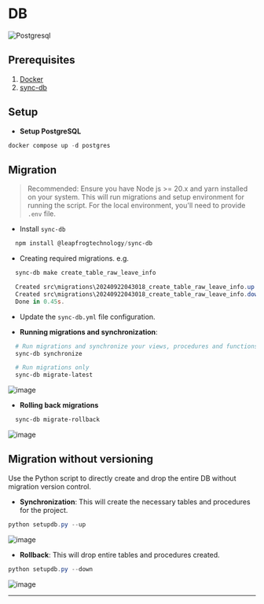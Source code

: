 # DB

![Postgresql](https://encrypted-tbn0.gstatic.com/images?q=tbn:ANd9GcTRFK4UmCV-4Y2Z8CEw8Pzkq3UV2y0uFJA7IA&s)

## Prerequisites

1. [Docker](https://docs.docker.com/)
2. [sync-db](https://github.com/leapfrogtechnology/sync-db/tree/master)

## Setup

* **Setup PostgreSQL**

```powershell
docker compose up -d postgres
```

## Migration

> Recommended: Ensure you have Node js >= 20.x and yarn installed on your system.
> This will run migrations and setup environment for running the script. For the local environment, you'll need to provide `.env` file.

* Install `sync-db`

```powershell
  npm install @leapfrogtechnology/sync-db
```

* Creating required migrations. e.g.

```powershell
  sync-db make create_table_raw_leave_info

  Created src\migrations\20240922043018_create_table_raw_leave_info.up.sql
  Created src\migrations\20240922043018_create_table_raw_leave_info.down.sql
  Done in 0.45s.
```

* Update the `sync-db.yml` file configuration.

* **Running migrations and synchronization**:

```powershell
  # Run migrations and synchronize your views, procedures and functions.
  sync-db synchronize

  # Run migrations only
  sync-db migrate-latest
```

![image](https://github.com/user-attachments/assets/27836d02-78c2-451e-9c70-0eaf7ed05c7a)

* **Rolling back migrations**

```powershell
  sync-db migrate-rollback
```

![image](https://github.com/user-attachments/assets/2ddef723-0a80-443f-8d42-39c1ca8947cc)

## Migration without versioning

Use the Python script to directly create and drop the entire DB without migration version control.

* **Synchronization**: This will create the necessary tables and procedures for the project.

```powershell
python setupdb.py --up
```

![image](https://github.com/user-attachments/assets/ce1794bd-6f81-4c57-a9b5-635eb2c39d14)

* **Rollback**: This will drop entire tables and procedures created.

```powershell
python setupdb.py --down
```

![image](https://github.com/user-attachments/assets/7a01998f-c730-4333-bbce-273930b8182e)

* **
